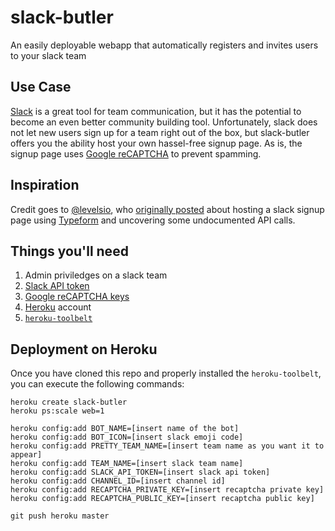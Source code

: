 # slack-butler
An easily deployable webapp that automatically registers and invites users to your slack team

Use Case
---
[Slack](https://slack.com/) is a great tool for team communication, 
but it has the potential to become an even better community building tool.
Unfortunately, slack does not let new users sign up for a team right out 
of the box, but slack-butler offers you the ability host your own hassel-free signup page.
As is, the signup page uses [Google reCAPTCHA](https://www.google.com/recaptcha) to prevent spamming.

Inspiration
---
Credit goes to [@levelsio](https://levels.io/), who 
[originally posted](https://levels.io/slack-typeform-auto-invite-sign-ups/) 
about hosting a slack signup page using [Typeform](http://www.typeform.com/) and uncovering some 
undocumented API calls.

Things you'll need
---
 1. Admin priviledges on a slack team
 1. [Slack API token](https://api.slack.com)
 1. [Google reCAPTCHA keys](https://developers.google.com/recaptcha) 
 1. [Heroku](https://www.heroku.com/) account
 1. [`heroku-toolbelt`](https://toolbelt.heroku.com/)
 

Deployment on Heroku
---
Once you have cloned this repo and properly installed the `heroku-toolbelt`, 
you can execute the following commands:

```
heroku create slack-butler
heroku ps:scale web=1

heroku config:add BOT_NAME=[insert name of the bot]
heroku config:add BOT_ICON=[insert slack emoji code]
heroku config:add PRETTY_TEAM_NAME=[insert team name as you want it to appear]
heroku config:add TEAM_NAME=[insert slack team name]
heroku config:add SLACK_API_TOKEN=[insert slack api token]
heroku config:add CHANNEL_ID=[insert channel id]
heroku config:add RECAPTCHA_PRIVATE_KEY=[insert recaptcha private key]
heroku config:add RECAPTCHA_PUBLIC_KEY=[insert recaptcha public key]

git push heroku master
```
